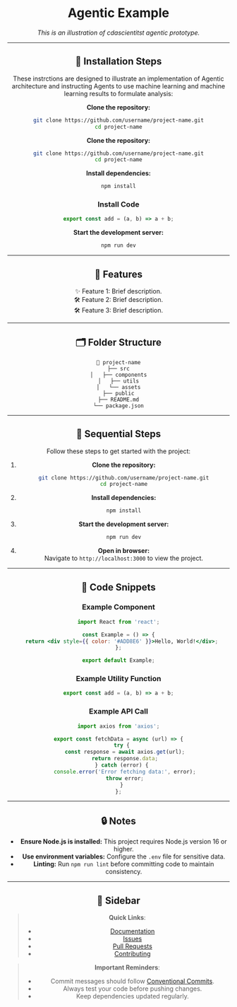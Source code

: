 ﻿<div align="center">

#  **Agentic Example**   
_This is an illustration of cdascientitst agentic prototype._

---

## 🔄 **Installation Steps**  
These instrctions are designed to illustrate an implementation of Agentic architecture and instructing Agents to use machine learning and machine learning results to formulate analysis:

 **Clone the repository:**  
   ```bash
   git clone https://github.com/username/project-name.git
   cd project-name
   ```


   **Clone the repository:**  
   ```bash
   git clone https://github.com/username/project-name.git
   cd project-name
   ```

 **Install dependencies:**  
   ```bash
   npm install
   ```

### Install Code
```javascript
export const add = (a, b) => a + b;
```



 **Start the development server:**  
   ```bash
   npm run dev
   ```

---

## 🚀 **Features**  
 ✨ Feature 1: Brief description.  
 🛠️  Feature 2: Brief description.  
 🛠️ Feature 3: Brief description.  

---

## 🗂 **Folder Structure**  
```plaintext
📆 project-name
├── src
│   ├── components
│   ├── utils
│   └── assets
├── public
├── README.md
└── package.json
```

---

## 🔄 **Sequential Steps**  
Follow these steps to get started with the project:

1. **Clone the repository:**  
   ```bash
   git clone https://github.com/username/project-name.git
   cd project-name
   ```

2. **Install dependencies:**  
   ```bash
   npm install
   ```

3. **Start the development server:**  
   ```bash
   npm run dev
   ```

4. **Open in browser:**  
   Navigate to `http://localhost:3000` to view the project.

---

## 📃 **Code Snippets**  
### Example Component
```jsx
import React from 'react';

const Example = () => {
  return <div style={{ color: '#ADD8E6' }}>Hello, World!</div>;
};

export default Example;
```

### Example Utility Function
```javascript
export const add = (a, b) => a + b;
```

### Example API Call
```javascript
import axios from 'axios';

export const fetchData = async (url) => {
  try {
    const response = await axios.get(url);
    return response.data;
  } catch (error) {
    console.error('Error fetching data:', error);
    throw error;
  }
};
```

---

## 🔒 **Notes**  
- **Ensure Node.js is installed:** This project requires Node.js version 16 or higher.
- **Use environment variables:** Configure the `.env` file for sensitive data.
- **Linting:** Run `npm run lint` before committing code to maintain consistency.

---

## 🔼 **Sidebar**  
> **Quick Links**:  
> - [Documentation](#)  
> - [Issues](#)  
> - [Pull Requests](#)  
> - [Contributing](#)  

> **Important Reminders**:  
> - Commit messages should follow [Conventional Commits](https://www.conventionalcommits.org/).
> - Always test your code before pushing changes.
> - Keep dependencies updated regularly.

</div>